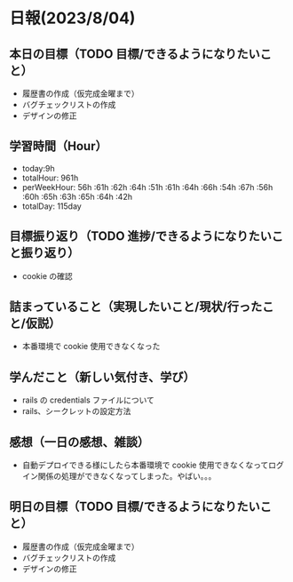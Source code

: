 # 日報(2023/8/04)

## 本日の目標（TODO 目標/できるようになりたいこと）

- 履歴書の作成（仮完成金曜まで）
- バグチェックリストの作成
- デザインの修正

## 学習時間（Hour）

- today:9h
- totalHour: 961h
- perWeekHour: 56h :61h :62h :64h :51h :61h :64h :66h :54h :67h :56h :60h :65h :63h :65h :64h :42h
- totalDay: 115day

## 目標振り返り（TODO 進捗/できるようになりたいこと振り返り）

- cookie の確認

## 詰まっていること（実現したいこと/現状/行ったこと/仮説）

- 本番環境で cookie 使用できなくなった

## 学んだこと（新しい気付き、学び）

- rails の credentials ファイルについて
- rails、シークレットの設定方法

## 感想（一日の感想、雑談）

- 自動デプロイできる様にしたら本番環境で cookie 使用できなくなってログイン関係の処理ができなくなってしまった。やばい。。。

## 明日の目標（TODO 目標/できるようになりたいこと）

- 履歴書の作成（仮完成金曜まで）
- バグチェックリストの作成
- デザインの修正

